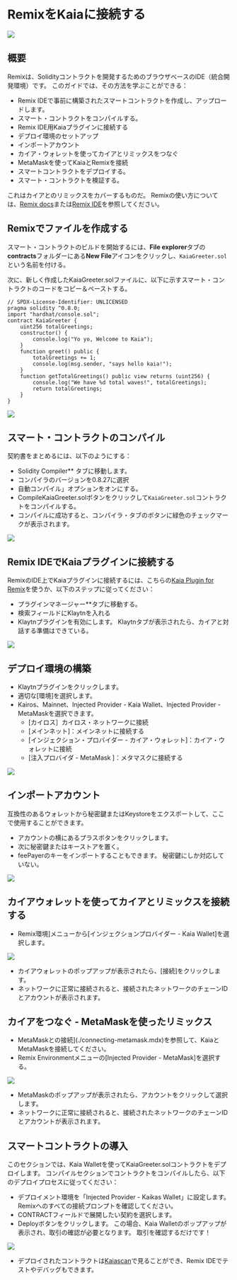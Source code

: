 # RemixをKaiaに接続する

![](/img/banners/kaia-remix.png)

## 概要<a href="#overview" id="overview"></a>

Remixは、Solidityコントラクトを開発するためのブラウザベースのIDE（統合開発環境）です。 このガイドでは、その方法を学ぶことができる：

- Remix IDEで事前に構築されたスマートコントラクトを作成し、アップロードします。
- スマート・コントラクトをコンパイルする。
- Remix IDE用Kaiaプラグインに接続する
- デプロイ環境のセットアップ
- インポートアカウント
- カイア・ウォレットを使ってカイアとリミックスをつなぐ
- MetaMaskを使ってKaiaとRemixを接続
- スマートコントラクトをデプロイする。
- スマート・コントラクトを検証する。

これはカイアとのリミックスをカバーするものだ。 Remixの使い方については、[Remix docs](https://remix-ide.readthedocs.io/en/latest/)または[Remix IDE](https://remix.ethereum.org/)を参照してください。

## Remixでファイルを作成する<a href="#creating-a-file-on-remix" id="creating-a-file-on-remix"></a>

スマート・コントラクトのビルドを開始するには、**File explorer**タブの**contracts**フォルダーにある**New File**アイコンをクリックし、`KaiaGreeter.sol`という名前を付ける。

次に、新しく作成したKaiaGreeter.solファイルに、以下に示すスマート・コントラクトのコードをコピー＆ペーストする。

```sol
// SPDX-License-Identifier: UNLICENSED
pragma solidity ^0.8.0;
import "hardhat/console.sol";
contract KaiaGreeter {
    uint256 totalGreetings;
    constructor() {
        console.log("Yo yo, Welcome to Kaia");
    }
    function greet() public {
        totalGreetings += 1;
        console.log(msg.sender, "says hello kaia!");
    }
    function getTotalGreetings() public view returns (uint256) {
        console.log("We have %d total waves!", totalGreetings);
        return totalGreetings;
    }
}
```

![](/img/build/smart-contracts/remix-create-new-file.png)

## スマート・コントラクトのコンパイル<a href="#compile-smart-contract" id="compile-smart-contract"></a>

契約書をまとめるには、以下のようにする：

- Solidity Compiler\*\* タブに移動します。
- コンパイラのバージョンを0.8.27に選択
- 自動コンパイル」オプションをオンにする。
- CompileKaiaGreeter.solボタンをクリックして`KaiaGreeter.sol`コントラクトをコンパイルする。
- コンパイルに成功すると、コンパイラ・タブのボタンに緑色のチェックマークが表示されます。

![](/img/build/smart-contracts/remix-compile-contract.png)

## Remix IDEでKaiaプラグインに接続する<a href="#connect-to-kaia-plugin" id="connect-to-kaia-plugin"></a>

RemixのIDE上でKaiaプラグインに接続するには、こちらの[Kaia Plugin for Remix](https://ide.kaia.io/)を使うか、以下のステップに従ってください：

- プラグインマネージャー\*\*タブに移動する。
- 検索フィールドにKlaytnを入れる
- Klaytnプラグインを有効にします。 Klaytnタブが表示されたら、カイアと対話する準備はできている。

![](/img/build/smart-contracts/remix-plugin-addon.png)

## デプロイ環境の構築 <a href="#setting-up-deployment-env" id="setting-up-deployment-env"></a>

- Klaytnプラグインをクリックします。
- 適切な[環境]を選択します。
- Kairos、Mainnet、Injected Provider - Kaia Wallet、Injected Provider - MetaMaskを選択できます。
  - [カイロス］カイロス・ネットワークに接続
  - [メインネット]：メインネットに接続する
  - [インジェクション・プロバイダー - カイア・ウォレット]：カイア・ウォレットに接続
  - [注入プロバイダ - MetaMask ]：メタマスクに接続する

![](/img/build/smart-contracts/remix-deploy-env.png)

## インポートアカウント<a href="#import-account" id="import-account"></a>

互換性のあるウォレットから秘密鍵またはKeystoreをエクスポートして、ここで使用することができます。

- アカウントの横にあるプラスボタンをクリックします。
- 次に秘密鍵またはキーストアを置く。
- feePayerのキーをインポートすることもできます。 秘密鍵にしか対応していない。

![](/img/build/smart-contracts/remix-import-acc.png)

## カイアウォレットを使ってカイアとリミックスを接続する<a href="#connect-to-kaia-using-kaia-wallet" id="connect-to-kaia-using-kaia-wallet"></a>

- Remix環境]メニューから[インジェクションプロバイダー - Kaia Wallet]を選択します。

![](/img/build/smart-contracts/remix-kw-connect.png)

- カイアウォレットのポップアップが表示されたら、[接続]をクリックします。
- ネットワークに正常に接続されると、接続されたネットワークのチェーンIDとアカウントが表示されます。

## カイアをつなぐ - MetaMaskを使ったリミックス<a href="#connect-to-kaia-using-metamask" id="connect-to-kaia-using-metamask"></a>

- MetaMaskとの接続](./connecting-metamask.mdx)を参照して、KaiaとMetaMaskを接続してください。
- Remix Environmentメニューの[Injected Provider - MetaMask]を選択する。

![](/img/build/smart-contracts/remix-mm-connect.png)

- MetaMaskのポップアップが表示されたら、アカウントをクリックして選択します。
- ネットワークに正常に接続されると、接続されたネットワークのチェーンIDとアカウントが表示されます。

## スマートコントラクトの導入<a href="#deploying-contract" id="deploying-contract"></a>

このセクションでは、Kaia Walletを使ってKaiaGreeter.solコントラクトをデプロイします。 コンパイルセクションでコントラクトをコンパイルしたら、以下のデプロイプロセスに従ってください：

- デプロイメント環境を「Injected Provider - Kaikas Wallet」に設定します。 Remixへのすべての接続プロンプトを確認してください。
- CONTRACTフィールドで展開したい契約を選択します。
- Deployボタンをクリックします。 この場合、Kaia Walletのポップアップが表示され、取引の確認が必要となります。 取引を確認するだけです！

![](/img/build/smart-contracts/remix-deploy-contract.png)

- デプロイされたコントラクトは[Kaiascan](https://kairos.kaiascan.io/)で見ることができ、Remix IDEでテストやデバッグもできます。
